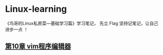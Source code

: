 
# Linux-learning
《鸟哥的Linux私房菜—基础学习篇》学习笔记， 先立 Flag 坚持记笔记，让自己进步一点 ！ 


## [第10章 vim程序编辑器](https://github.com/Letitmiss/Linux-learning/blob/master/blog/10.vim.md)

